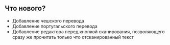 ## Что нового?

  * Добавление чешского перевода
  * Добавление португальского перевода
  * Добавление редактора перед кнопкой сканирования, позволяющего сразу же прочитать только что отсканированный текст